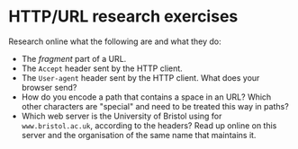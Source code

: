 # HTTP/URL research exercises

Research online what the following are and what they do:

  - The _fragment_ part of a URL.
  - The `Accept` header sent by the HTTP client.
  - The `User-agent` header sent by the HTTP client. What does your browser send?
  - How do you encode a path that contains a space in an URL? Which other characters are "special" and need to be treated this way in paths?
  - Which web server is the University of Bristol using for `www.bristol.ac.uk`, according to the headers? Read up online on this server and the organisation of the same name that maintains it.
